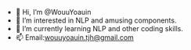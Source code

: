 - 👋 Hi, I’m @WouuYoauin
- 👀 I’m interested in NLP and amusing components.
- 🌱 I’m currently learning NLP and other coding skills.
- 📫 Email:wouuyoauin.tjh@gmail.com

<!---
WouuYoauin/WouuYoauin is a ✨ special ✨ repository because its `README.md` (this file) appears on your GitHub profile.
You can click the Preview link to take a look at your changes.
--->
